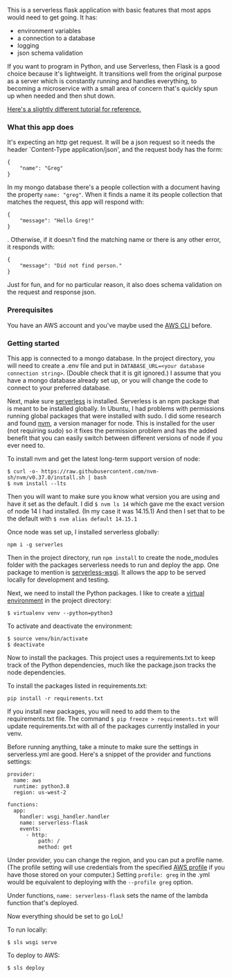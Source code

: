 This is a serverless flask application with basic features that most apps would need to get going. It has:

* environment variables
* a connection to a database
* logging
* json schema validation

If you want to program in Python, and use Serverless, then Flask is a good choice because it's lightweight.  It transitions well from the original purpose as a server which is constantly running and handles everything, to becoming a microservice with a small area of concern that's quickly spun up when needed and then shut down.  

[Here's a slightly different tutorial for reference.](https://www.serverless.com/blog/flask-python-rest-api-serverless-lambda-dynamodb)

### What this app does

It's expecting an http get request.  It will be a json request so it needs the header `Content-Type application/json', and the request body has the form:

```
{
    "name": "Greg"
}
```

In my mongo database there's a people collection with a document having the property `name: "greg"`.  When it finds a name it its people collection that matches the request, this app will respond with:

```
{
    "message": "Hello Greg!"
}
```

.  Otherwise, if it doesn't find the matching name or there is any other error, it responds with:

```
{
    "message": "Did not find person."
}
```

Just for fun, and for no particular reason, it also does schema validation on the request and response json.

### Prerequisites

You have an AWS account and you've maybe used the [AWS CLI](https://aws.amazon.com/cli/) before.

### Getting started

This app is connected to a mongo database.  In the project directory, you will need to create a .env file and put in `DATABASE_URL=<your database connection string>`.  (Double check that it is git ignored.) I assume that you have a mongo database already set up, or you will change the code to connect to your preferred database. 

Next, make sure [serverless](https://www.npmjs.com/package/serverless) is installed.  Serverless is an npm package that is meant to be installed globally.  In Ubuntu, I had problems with permissions running global packages that were installed with sudo.  I did some research and found [nvm](https://github.com/nvm-sh/nvm), a version manager for node.  This is installed for the user (not requiring sudo) so it fixes the permission problem and has the added benefit that you can easily switch between different versions of node if you ever need to.

To install nvm and get the latest long-term support version of node:

```
$ curl -o- https://raw.githubusercontent.com/nvm-sh/nvm/v0.37.0/install.sh | bash
$ nvm install --lts
```

Then you will want to make sure you know what version you are using and have it set as the default.  I did `$ nvm ls 14` which gave me the exact version of node 14 I had installed.  (In my case it was 14.15.1)  And then I set that to be the default with `$ nvm alias default 14.15.1`

Once node was set up, I installed serverless globally:

```
npm i -g serverles
```

Then in the project directory, run `npm install` to create the node_modules folder with the packages serverless needs to run and deploy the app.  One package to mention is [serverless-wsgi](https://www.npmjs.com/package/serverless-wsgi).   It allows the app to be served locally for development and testing.

Next, we need to install the Python packages.  I like to create a [virtual environment](https://pypi.org/project/virtualenv/) in the project directory:

```
$ virtualenv venv --python=python3
```

To activate and deactivate the environment:

```
$ source venv/bin/activate
$ deactivate
```

Now to install the packages.  This project uses a requirements.txt to keep track of the Python dependencies, much like the package.json tracks the node dependencies.

To install the packages listed in requirements.txt: 

```
pip install -r requirements.txt
```

If you install new packages, you will need to add them to the requirements.txt file.  The command `$ pip freeze > requirements.txt` will update requirements.txt with all of the packages currently installed in your venv. 

Before running anything, take a minute to make sure the settings in serverless.yml are good.  Here's a snippet of the provider and functions settings:

```
provider:
  name: aws
  runtime: python3.8
  region: us-west-2

functions:
  app:
    handler: wsgi_handler.handler
    name: serverless-flask
    events:
      - http: 
          path: /
          method: get
```

Under provider, you can change the region, and you can put a profile name.  (The profile setting will use credentials from the specified [AWS profile](https://docs.aws.amazon.com/cli/latest/userguide/cli-configure-profiles.html) if you have those stored on your computer.)  Setting `profile: greg` in the .yml would be equivalent to deploying with the `--profile greg` option.

Under functions, `name: serverless-flask` sets the name of the lambda function that's deployed. 

Now everything should be set to go LoL!

To run locally:

```
$ sls wsgi serve
```

To deploy to AWS:

```
$ sls deploy
```

